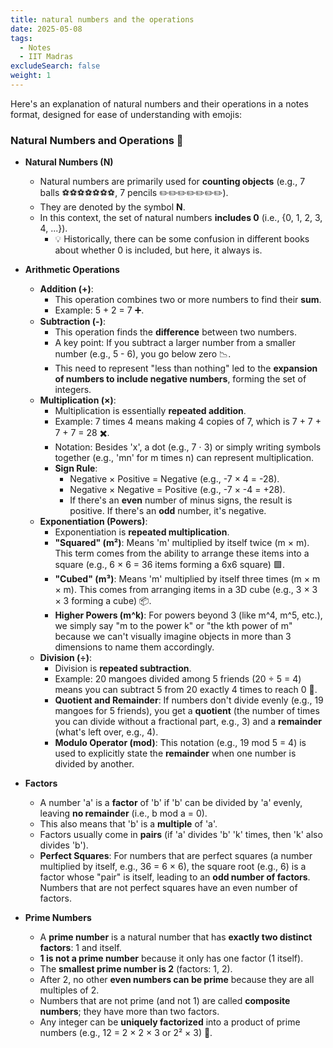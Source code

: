 ```yaml
---
title: natural numbers and the operations
date: 2025-05-08
tags:
  - Notes 
  - IIT Madras
excludeSearch: false
weight: 1
---
```


Here's an explanation of natural numbers and their operations in a notes format, designed for ease of understanding with emojis:

### Natural Numbers and Operations 🔢

*   **Natural Numbers (N)**
    *   Natural numbers are primarily used for **counting objects** (e.g., 7 balls ⚽️⚽️⚽️⚽️⚽️⚽️⚽️, 7 pencils ✏️✏️✏️✏️✏️✏️✏️).
    *   They are denoted by the symbol **N**.
    *   In this context, the set of natural numbers **includes 0** (i.e., {0, 1, 2, 3, 4, ...}).
        *   💡 Historically, there can be some confusion in different books about whether 0 is included, but here, it always is.

*   **Arithmetic Operations**
    *   **Addition (+)**:
        *   This operation combines two or more numbers to find their **sum**.
        *   Example: 5 + 2 = 7 ➕.
    *   **Subtraction (-)**:
        *   This operation finds the **difference** between two numbers.
        *   A key point: If you subtract a larger number from a smaller number (e.g., 5 - 6), you go below zero 📉.
        *   This need to represent "less than nothing" led to the **expansion of numbers to include negative numbers**, forming the set of integers.
    *   **Multiplication (×)**:
        *   Multiplication is essentially **repeated addition**.
        *   Example: 7 times 4 means making 4 copies of 7, which is 7 + 7 + 7 + 7 = 28 ✖️.
        *   Notation: Besides 'x', a dot (e.g., 7 ⋅ 3) or simply writing symbols together (e.g., 'mn' for m times n) can represent multiplication.
        *   **Sign Rule**:
            *   Negative × Positive = Negative (e.g., -7 × 4 = -28).
            *   Negative × Negative = Positive (e.g., -7 × -4 = +28).
            *   If there's an **even** number of minus signs, the result is positive. If there's an **odd** number, it's negative.
    *   **Exponentiation (Powers)**:
        *   Exponentiation is **repeated multiplication**.
        *   **"Squared" (m²)**: Means 'm' multiplied by itself twice (m × m). This term comes from the ability to arrange these items into a square (e.g., 6 × 6 = 36 items forming a 6x6 square) 🟩.
        *   **"Cubed" (m³)**: Means 'm' multiplied by itself three times (m × m × m). This comes from arranging items in a 3D cube (e.g., 3 × 3 × 3 forming a cube) 📦.
        *   **Higher Powers (m^k)**: For powers beyond 3 (like m^4, m^5, etc.), we simply say "m to the power k" or "the kth power of m" because we can't visually imagine objects in more than 3 dimensions to name them accordingly.
    *   **Division (÷)**:
        *   Division is **repeated subtraction**.
        *   Example: 20 mangoes divided among 5 friends (20 ÷ 5 = 4) means you can subtract 5 from 20 exactly 4 times to reach 0 🍎.
        *   **Quotient and Remainder**: If numbers don't divide evenly (e.g., 19 mangoes for 5 friends), you get a **quotient** (the number of times you can divide without a fractional part, e.g., 3) and a **remainder** (what's left over, e.g., 4).
        *   **Modulo Operator (mod)**: This notation (e.g., 19 mod 5 = 4) is used to explicitly state the **remainder** when one number is divided by another.

*   **Factors**
    *   A number 'a' is a **factor** of 'b' if 'b' can be divided by 'a' evenly, leaving **no remainder** (i.e., b mod a = 0).
    *   This also means that 'b' is a **multiple** of 'a'.
    *   Factors usually come in **pairs** (if 'a' divides 'b' 'k' times, then 'k' also divides 'b').
    *   **Perfect Squares**: For numbers that are perfect squares (a number multiplied by itself, e.g., 36 = 6 × 6), the square root (e.g., 6) is a factor whose "pair" is itself, leading to an **odd number of factors**. Numbers that are not perfect squares have an even number of factors.

*   **Prime Numbers**
    *   A **prime number** is a natural number that has **exactly two distinct factors**: 1 and itself.
    *   **1 is not a prime number** because it only has one factor (1 itself).
    *   The **smallest prime number is 2** (factors: 1, 2).
    *   After 2, no other **even numbers can be prime** because they are all multiples of 2.
    *   Numbers that are not prime (and not 1) are called **composite numbers**; they have more than two factors.
    *   Any integer can be **uniquely factorized** into a product of prime numbers (e.g., 12 = 2 × 2 × 3 or 2² × 3) 🧩.